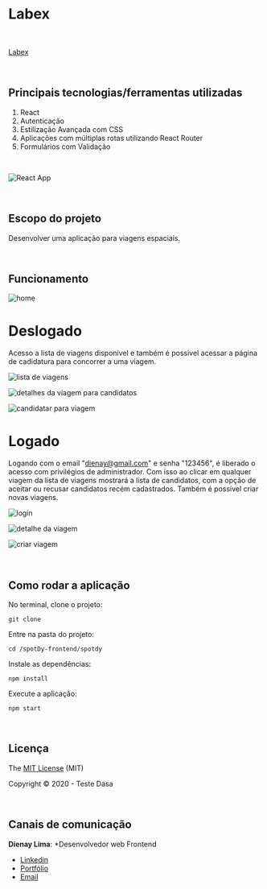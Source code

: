 # Labex

<br>

 [Labex](dienay-labex.surge.sh)


<br>

## Principais tecnologias/ferramentas utilizadas

1. React
2. Autenticação
3. Estilização Avançada com CSS
4. Aplicações com múltiplas rotas utilizando React Router
5. Formulários com Validação

<br>

![React App](https://user-images.githubusercontent.com/2151948/106149054-93d29580-6158-11eb-9f75-da9137e1e7aa.gif)

<br>

## Escopo do projeto

Desenvolver uma aplicação para viagens espaciais.

<br>

## Funcionamento

![home](https://user-images.githubusercontent.com/2151948/106152929-c2526f80-615c-11eb-8aa7-785f9d25987f.png)

# Deslogado

Acesso a lista de viagens disponível e também é possivel acessar a página de cadidatura para concorrer a uma viagem.

![lista de viagens](https://user-images.githubusercontent.com/2151948/106152942-c54d6000-615c-11eb-800a-fe69d3aeed4d.png)

![detalhes da viagem para candidatos](https://user-images.githubusercontent.com/2151948/106152956-c9797d80-615c-11eb-8ff6-aab0b67baaf4.png)

![candidatar para viagem](https://user-images.githubusercontent.com/2151948/106152985-d4341280-615c-11eb-9a50-5243118d6312.png)

# Logado

Logando com o email "dienay@gmail.com" e senha "123456", é liberado o acesso com privilégios de administrador.
Com isso ao clicar em qualquer viagem da lista de viagens mostrará a lista de candidatos, com a opção de aceitar ou recusar candidatos recém cadastrados.
Também é possível criar novas viagens.

![login](https://user-images.githubusercontent.com/2151948/106153681-8ff54200-615d-11eb-8b31-dcef5f9099ad.png)

![detalhe da viagem](https://user-images.githubusercontent.com/2151948/106154167-16aa1f00-615e-11eb-9c14-d34e5616eca0.png)

![criar viagem](https://user-images.githubusercontent.com/2151948/106153174-05144780-615d-11eb-9443-93fb51776420.png)

<br>

## Como rodar a aplicação

No terminal, clone o projeto:
```
git clone 
```

Entre na pasta do projeto:
```
cd /spotDy-frontend/spotdy
```

Instale as dependências:
```
npm install
```

Execute a aplicação:
```
npm start 
```

<br>

## Licença

The [MIT License]() (MIT)

Copyright :copyright: 2020 - Teste Dasa

<br>

## Canais de comunicação

**Dienay Lima**: *Desenvolvedor web Frontend
- [Linkedin](https://www.linkedin.com/in/dienaylima/)
- [Portfólio](https://dienay.github.io/portfolio/)
- [Email](dienaylima@gmail.com)

<br>
